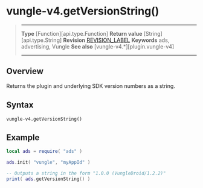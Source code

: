 # vungle-v4.getVersionString()

> --------------------- ------------------------------------------------------------------------------------------
> __Type__              [Function][api.type.Function]
> __Return value__      [String][api.type.String]
> __Revision__          [REVISION_LABEL](REVISION_URL)
> __Keywords__          ads, advertising, Vungle
> __See also__          [vungle-v4.*][plugin.vungle-v4]
> --------------------- ------------------------------------------------------------------------------------------


## Overview

Returns the plugin and underlying SDK version numbers as a string.


## Syntax

	vungle-v4.getVersionString()


## Example

``````lua
local ads = require( "ads" )

ads.init( "vungle", "myAppId" )

-- Outputs a string in the form "1.0.0 (VungleDroid/1.2.2)"
print( ads.getVersionString() )
``````

